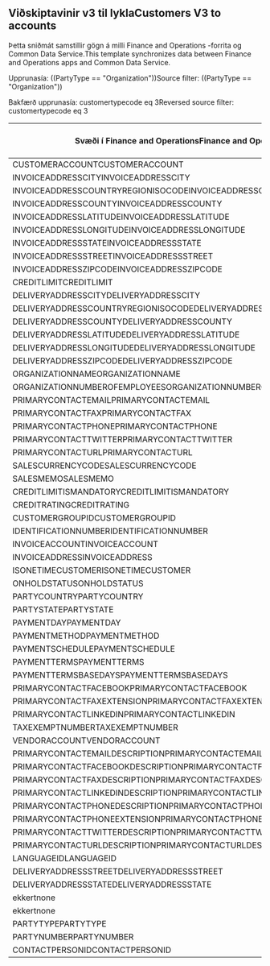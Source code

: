 ## <a name="customers-v3-to-accounts"></a><span data-ttu-id="73d70-101">Viðskiptavinir v3 til lykla</span><span class="sxs-lookup"><span data-stu-id="73d70-101">Customers V3 to accounts</span></span>

<span data-ttu-id="73d70-102">Þetta sniðmát samstillir gögn á milli Finance and Operations -forrita og Common Data Service.</span><span class="sxs-lookup"><span data-stu-id="73d70-102">This template synchronizes data between Finance and Operations apps and Common Data Service.</span></span>

<span data-ttu-id="73d70-103">Upprunasía: ((PartyType == "Organization"))</span><span class="sxs-lookup"><span data-stu-id="73d70-103">Source filter: ((PartyType == "Organization"))</span></span>

<span data-ttu-id="73d70-104">Bakfærð upprunasía: customertypecode eq 3</span><span class="sxs-lookup"><span data-stu-id="73d70-104">Reversed source filter: customertypecode eq 3</span></span>

<span data-ttu-id="73d70-105">Svæði í Finance and Operations</span><span class="sxs-lookup"><span data-stu-id="73d70-105">Finance and Operations field</span></span> | <span data-ttu-id="73d70-106">Gerð vörpunar</span><span class="sxs-lookup"><span data-stu-id="73d70-106">Map type</span></span> | <span data-ttu-id="73d70-107">Annar Dynamics 365 reitur</span><span class="sxs-lookup"><span data-stu-id="73d70-107">Other Dynamics 365 field</span></span> | <span data-ttu-id="73d70-108">Sjálfgildi</span><span class="sxs-lookup"><span data-stu-id="73d70-108">Default value</span></span>
---|---|---|---
<span data-ttu-id="73d70-109">CUSTOMERACCOUNT</span><span class="sxs-lookup"><span data-stu-id="73d70-109">CUSTOMERACCOUNT</span></span> | = | <span data-ttu-id="73d70-110">accountnumber</span><span class="sxs-lookup"><span data-stu-id="73d70-110">accountnumber</span></span> | 
<span data-ttu-id="73d70-111">INVOICEADDRESSCITY</span><span class="sxs-lookup"><span data-stu-id="73d70-111">INVOICEADDRESSCITY</span></span> | = | <span data-ttu-id="73d70-112">address2_city</span><span class="sxs-lookup"><span data-stu-id="73d70-112">address2_city</span></span> | 
<span data-ttu-id="73d70-113">INVOICEADDRESSCOUNTRYREGIONISOCODE</span><span class="sxs-lookup"><span data-stu-id="73d70-113">INVOICEADDRESSCOUNTRYREGIONISOCODE</span></span> | = | <span data-ttu-id="73d70-114">address2_country</span><span class="sxs-lookup"><span data-stu-id="73d70-114">address2_country</span></span> | 
<span data-ttu-id="73d70-115">INVOICEADDRESSCOUNTY</span><span class="sxs-lookup"><span data-stu-id="73d70-115">INVOICEADDRESSCOUNTY</span></span> | = | <span data-ttu-id="73d70-116">address2_county</span><span class="sxs-lookup"><span data-stu-id="73d70-116">address2_county</span></span> | 
<span data-ttu-id="73d70-117">INVOICEADDRESSLATITUDE</span><span class="sxs-lookup"><span data-stu-id="73d70-117">INVOICEADDRESSLATITUDE</span></span> | > | <span data-ttu-id="73d70-118">address2_latitude</span><span class="sxs-lookup"><span data-stu-id="73d70-118">address2_latitude</span></span> | 
<span data-ttu-id="73d70-119">INVOICEADDRESSLONGITUDE</span><span class="sxs-lookup"><span data-stu-id="73d70-119">INVOICEADDRESSLONGITUDE</span></span> | > | <span data-ttu-id="73d70-120">address2_longitude</span><span class="sxs-lookup"><span data-stu-id="73d70-120">address2_longitude</span></span> | 
<span data-ttu-id="73d70-121">INVOICEADDRESSSTATE</span><span class="sxs-lookup"><span data-stu-id="73d70-121">INVOICEADDRESSSTATE</span></span> | = | <span data-ttu-id="73d70-122">address2_stateorprovince</span><span class="sxs-lookup"><span data-stu-id="73d70-122">address2_stateorprovince</span></span> | 
<span data-ttu-id="73d70-123">INVOICEADDRESSSTREET</span><span class="sxs-lookup"><span data-stu-id="73d70-123">INVOICEADDRESSSTREET</span></span> | = | <span data-ttu-id="73d70-124">address2_line1</span><span class="sxs-lookup"><span data-stu-id="73d70-124">address2_line1</span></span> | 
<span data-ttu-id="73d70-125">INVOICEADDRESSZIPCODE</span><span class="sxs-lookup"><span data-stu-id="73d70-125">INVOICEADDRESSZIPCODE</span></span> | = | <span data-ttu-id="73d70-126">address2_postalcode</span><span class="sxs-lookup"><span data-stu-id="73d70-126">address2_postalcode</span></span> | 
<span data-ttu-id="73d70-127">CREDITLIMIT</span><span class="sxs-lookup"><span data-stu-id="73d70-127">CREDITLIMIT</span></span> | = | <span data-ttu-id="73d70-128">creditlimit</span><span class="sxs-lookup"><span data-stu-id="73d70-128">creditlimit</span></span> | 
<span data-ttu-id="73d70-129">DELIVERYADDRESSCITY</span><span class="sxs-lookup"><span data-stu-id="73d70-129">DELIVERYADDRESSCITY</span></span> | = | <span data-ttu-id="73d70-130">address1_city</span><span class="sxs-lookup"><span data-stu-id="73d70-130">address1_city</span></span> | 
<span data-ttu-id="73d70-131">DELIVERYADDRESSCOUNTRYREGIONISOCODE</span><span class="sxs-lookup"><span data-stu-id="73d70-131">DELIVERYADDRESSCOUNTRYREGIONISOCODE</span></span> | = | <span data-ttu-id="73d70-132">address1_country</span><span class="sxs-lookup"><span data-stu-id="73d70-132">address1_country</span></span> | 
<span data-ttu-id="73d70-133">DELIVERYADDRESSCOUNTY</span><span class="sxs-lookup"><span data-stu-id="73d70-133">DELIVERYADDRESSCOUNTY</span></span> | = | <span data-ttu-id="73d70-134">address1_county</span><span class="sxs-lookup"><span data-stu-id="73d70-134">address1_county</span></span> | 
<span data-ttu-id="73d70-135">DELIVERYADDRESSLATITUDE</span><span class="sxs-lookup"><span data-stu-id="73d70-135">DELIVERYADDRESSLATITUDE</span></span> | > | <span data-ttu-id="73d70-136">address1_latitude</span><span class="sxs-lookup"><span data-stu-id="73d70-136">address1_latitude</span></span> | 
<span data-ttu-id="73d70-137">DELIVERYADDRESSLONGITUDE</span><span class="sxs-lookup"><span data-stu-id="73d70-137">DELIVERYADDRESSLONGITUDE</span></span> | > | <span data-ttu-id="73d70-138">address1_longitude</span><span class="sxs-lookup"><span data-stu-id="73d70-138">address1_longitude</span></span> | 
<span data-ttu-id="73d70-139">DELIVERYADDRESSZIPCODE</span><span class="sxs-lookup"><span data-stu-id="73d70-139">DELIVERYADDRESSZIPCODE</span></span> | = | <span data-ttu-id="73d70-140">address1_postalcode</span><span class="sxs-lookup"><span data-stu-id="73d70-140">address1_postalcode</span></span> | 
<span data-ttu-id="73d70-141">ORGANIZATIONNAME</span><span class="sxs-lookup"><span data-stu-id="73d70-141">ORGANIZATIONNAME</span></span> | = | <span data-ttu-id="73d70-142">heiti</span><span class="sxs-lookup"><span data-stu-id="73d70-142">name</span></span> | 
<span data-ttu-id="73d70-143">ORGANIZATIONNUMBEROFEMPLOYEES</span><span class="sxs-lookup"><span data-stu-id="73d70-143">ORGANIZATIONNUMBEROFEMPLOYEES</span></span> | = | <span data-ttu-id="73d70-144">numberofemployees</span><span class="sxs-lookup"><span data-stu-id="73d70-144">numberofemployees</span></span> | 
<span data-ttu-id="73d70-145">PRIMARYCONTACTEMAIL</span><span class="sxs-lookup"><span data-stu-id="73d70-145">PRIMARYCONTACTEMAIL</span></span> | = | <span data-ttu-id="73d70-146">emailaddress1</span><span class="sxs-lookup"><span data-stu-id="73d70-146">emailaddress1</span></span> | 
<span data-ttu-id="73d70-147">PRIMARYCONTACTFAX</span><span class="sxs-lookup"><span data-stu-id="73d70-147">PRIMARYCONTACTFAX</span></span> | = | <span data-ttu-id="73d70-148">fax</span><span class="sxs-lookup"><span data-stu-id="73d70-148">fax</span></span> | 
<span data-ttu-id="73d70-149">PRIMARYCONTACTPHONE</span><span class="sxs-lookup"><span data-stu-id="73d70-149">PRIMARYCONTACTPHONE</span></span> | = | <span data-ttu-id="73d70-150">telephone1</span><span class="sxs-lookup"><span data-stu-id="73d70-150">telephone1</span></span> | 
<span data-ttu-id="73d70-151">PRIMARYCONTACTTWITTER</span><span class="sxs-lookup"><span data-stu-id="73d70-151">PRIMARYCONTACTTWITTER</span></span> | = | <span data-ttu-id="73d70-152">primarytwitterid</span><span class="sxs-lookup"><span data-stu-id="73d70-152">primarytwitterid</span></span> | 
<span data-ttu-id="73d70-153">PRIMARYCONTACTURL</span><span class="sxs-lookup"><span data-stu-id="73d70-153">PRIMARYCONTACTURL</span></span> | = | <span data-ttu-id="73d70-154">websiteurl</span><span class="sxs-lookup"><span data-stu-id="73d70-154">websiteurl</span></span> | 
<span data-ttu-id="73d70-155">SALESCURRENCYCODE</span><span class="sxs-lookup"><span data-stu-id="73d70-155">SALESCURRENCYCODE</span></span> | = | <span data-ttu-id="73d70-156">transactioncurrencyid.isocurrencycode</span><span class="sxs-lookup"><span data-stu-id="73d70-156">transactioncurrencyid.isocurrencycode</span></span> | 
<span data-ttu-id="73d70-157">SALESMEMO</span><span class="sxs-lookup"><span data-stu-id="73d70-157">SALESMEMO</span></span> | = | <span data-ttu-id="73d70-158">lýsing</span><span class="sxs-lookup"><span data-stu-id="73d70-158">description</span></span> | 
<span data-ttu-id="73d70-159">CREDITLIMITISMANDATORY</span><span class="sxs-lookup"><span data-stu-id="73d70-159">CREDITLIMITISMANDATORY</span></span> | >< | <span data-ttu-id="73d70-160">msdyn_creditlimitismandatory</span><span class="sxs-lookup"><span data-stu-id="73d70-160">msdyn_creditlimitismandatory</span></span> | 
<span data-ttu-id="73d70-161">CREDITRATING</span><span class="sxs-lookup"><span data-stu-id="73d70-161">CREDITRATING</span></span> | = | <span data-ttu-id="73d70-162">msdyn_creditrating</span><span class="sxs-lookup"><span data-stu-id="73d70-162">msdyn_creditrating</span></span> | 
<span data-ttu-id="73d70-163">CUSTOMERGROUPID</span><span class="sxs-lookup"><span data-stu-id="73d70-163">CUSTOMERGROUPID</span></span> | = | <span data-ttu-id="73d70-164">msdyn_customergroupid.msdyn_groupid</span><span class="sxs-lookup"><span data-stu-id="73d70-164">msdyn_customergroupid.msdyn_groupid</span></span> | 
<span data-ttu-id="73d70-165">IDENTIFICATIONNUMBER</span><span class="sxs-lookup"><span data-stu-id="73d70-165">IDENTIFICATIONNUMBER</span></span> | = | <span data-ttu-id="73d70-166">msdyn_identificationnumber</span><span class="sxs-lookup"><span data-stu-id="73d70-166">msdyn_identificationnumber</span></span> | 
<span data-ttu-id="73d70-167">INVOICEACCOUNT</span><span class="sxs-lookup"><span data-stu-id="73d70-167">INVOICEACCOUNT</span></span> | = | <span data-ttu-id="73d70-168">msdyn_billingaccount.accountnumber</span><span class="sxs-lookup"><span data-stu-id="73d70-168">msdyn_billingaccount.accountnumber</span></span> | 
<span data-ttu-id="73d70-169">INVOICEADDRESS</span><span class="sxs-lookup"><span data-stu-id="73d70-169">INVOICEADDRESS</span></span> | >< | <span data-ttu-id="73d70-170">msdyn_invoiceaddress</span><span class="sxs-lookup"><span data-stu-id="73d70-170">msdyn_invoiceaddress</span></span> | 
<span data-ttu-id="73d70-171">ISONETIMECUSTOMER</span><span class="sxs-lookup"><span data-stu-id="73d70-171">ISONETIMECUSTOMER</span></span> | >< | <span data-ttu-id="73d70-172">msdyn_onetimecustomer</span><span class="sxs-lookup"><span data-stu-id="73d70-172">msdyn_onetimecustomer</span></span> | 
<span data-ttu-id="73d70-173">ONHOLDSTATUS</span><span class="sxs-lookup"><span data-stu-id="73d70-173">ONHOLDSTATUS</span></span> | >< | <span data-ttu-id="73d70-174">msdyn_onholdstatus</span><span class="sxs-lookup"><span data-stu-id="73d70-174">msdyn_onholdstatus</span></span> | 
<span data-ttu-id="73d70-175">PARTYCOUNTRY</span><span class="sxs-lookup"><span data-stu-id="73d70-175">PARTYCOUNTRY</span></span> | = | <span data-ttu-id="73d70-176">msdyn_partycountry</span><span class="sxs-lookup"><span data-stu-id="73d70-176">msdyn_partycountry</span></span> | 
<span data-ttu-id="73d70-177">PARTYSTATE</span><span class="sxs-lookup"><span data-stu-id="73d70-177">PARTYSTATE</span></span> | = | <span data-ttu-id="73d70-178">msdyn_partystateprovince</span><span class="sxs-lookup"><span data-stu-id="73d70-178">msdyn_partystateprovince</span></span> | 
<span data-ttu-id="73d70-179">PAYMENTDAY</span><span class="sxs-lookup"><span data-stu-id="73d70-179">PAYMENTDAY</span></span> | = | <span data-ttu-id="73d70-180">msdyn_paymentday.msdyn_name</span><span class="sxs-lookup"><span data-stu-id="73d70-180">msdyn_paymentday.msdyn_name</span></span> | 
<span data-ttu-id="73d70-181">PAYMENTMETHOD</span><span class="sxs-lookup"><span data-stu-id="73d70-181">PAYMENTMETHOD</span></span> | = | <span data-ttu-id="73d70-182">msdyn_customerpaymentmethod.msdyn_name</span><span class="sxs-lookup"><span data-stu-id="73d70-182">msdyn_customerpaymentmethod.msdyn_name</span></span> | 
<span data-ttu-id="73d70-183">PAYMENTSCHEDULE</span><span class="sxs-lookup"><span data-stu-id="73d70-183">PAYMENTSCHEDULE</span></span> | = | <span data-ttu-id="73d70-184">msdyn_paymentschedule.msdyn_name</span><span class="sxs-lookup"><span data-stu-id="73d70-184">msdyn_paymentschedule.msdyn_name</span></span> | 
<span data-ttu-id="73d70-185">PAYMENTTERMS</span><span class="sxs-lookup"><span data-stu-id="73d70-185">PAYMENTTERMS</span></span> | = | <span data-ttu-id="73d70-186">msdyn_paymentterm.msdyn_name</span><span class="sxs-lookup"><span data-stu-id="73d70-186">msdyn_paymentterm.msdyn_name</span></span> | 
<span data-ttu-id="73d70-187">PAYMENTTERMSBASEDAYS</span><span class="sxs-lookup"><span data-stu-id="73d70-187">PAYMENTTERMSBASEDAYS</span></span> | = | <span data-ttu-id="73d70-188">msdyn_paymenttermsbasedays</span><span class="sxs-lookup"><span data-stu-id="73d70-188">msdyn_paymenttermsbasedays</span></span> | 
<span data-ttu-id="73d70-189">PRIMARYCONTACTFACEBOOK</span><span class="sxs-lookup"><span data-stu-id="73d70-189">PRIMARYCONTACTFACEBOOK</span></span> | = | <span data-ttu-id="73d70-190">msdyn_primaryfacebookid</span><span class="sxs-lookup"><span data-stu-id="73d70-190">msdyn_primaryfacebookid</span></span> | 
<span data-ttu-id="73d70-191">PRIMARYCONTACTFAXEXTENSION</span><span class="sxs-lookup"><span data-stu-id="73d70-191">PRIMARYCONTACTFAXEXTENSION</span></span> | = | <span data-ttu-id="73d70-192">msdyn_faxextension</span><span class="sxs-lookup"><span data-stu-id="73d70-192">msdyn_faxextension</span></span> | 
<span data-ttu-id="73d70-193">PRIMARYCONTACTLINKEDIN</span><span class="sxs-lookup"><span data-stu-id="73d70-193">PRIMARYCONTACTLINKEDIN</span></span> | = | <span data-ttu-id="73d70-194">msdyn_primarylinkedinid</span><span class="sxs-lookup"><span data-stu-id="73d70-194">msdyn_primarylinkedinid</span></span> | 
<span data-ttu-id="73d70-195">TAXEXEMPTNUMBER</span><span class="sxs-lookup"><span data-stu-id="73d70-195">TAXEXEMPTNUMBER</span></span> | = | <span data-ttu-id="73d70-196">msdyn_taxexemptnumber</span><span class="sxs-lookup"><span data-stu-id="73d70-196">msdyn_taxexemptnumber</span></span> | 
<span data-ttu-id="73d70-197">VENDORACCOUNT</span><span class="sxs-lookup"><span data-stu-id="73d70-197">VENDORACCOUNT</span></span> | = | <span data-ttu-id="73d70-198">msdyn_vendor.msdyn_vendoraccountnumber</span><span class="sxs-lookup"><span data-stu-id="73d70-198">msdyn_vendor.msdyn_vendoraccountnumber</span></span> | 
<span data-ttu-id="73d70-199">PRIMARYCONTACTEMAILDESCRIPTION</span><span class="sxs-lookup"><span data-stu-id="73d70-199">PRIMARYCONTACTEMAILDESCRIPTION</span></span> | = | <span data-ttu-id="73d70-200">msdyn_emailaddress1description</span><span class="sxs-lookup"><span data-stu-id="73d70-200">msdyn_emailaddress1description</span></span> | 
<span data-ttu-id="73d70-201">PRIMARYCONTACTFACEBOOKDESCRIPTION</span><span class="sxs-lookup"><span data-stu-id="73d70-201">PRIMARYCONTACTFACEBOOKDESCRIPTION</span></span> | = | <span data-ttu-id="73d70-202">msdyn_primaryfacebookdescription</span><span class="sxs-lookup"><span data-stu-id="73d70-202">msdyn_primaryfacebookdescription</span></span> | 
<span data-ttu-id="73d70-203">PRIMARYCONTACTFAXDESCRIPTION</span><span class="sxs-lookup"><span data-stu-id="73d70-203">PRIMARYCONTACTFAXDESCRIPTION</span></span> | = | <span data-ttu-id="73d70-204">msdyn_faxdescription</span><span class="sxs-lookup"><span data-stu-id="73d70-204">msdyn_faxdescription</span></span> | 
<span data-ttu-id="73d70-205">PRIMARYCONTACTLINKEDINDESCRIPTION</span><span class="sxs-lookup"><span data-stu-id="73d70-205">PRIMARYCONTACTLINKEDINDESCRIPTION</span></span> | = | <span data-ttu-id="73d70-206">msdyn_primarylinkedindescrption</span><span class="sxs-lookup"><span data-stu-id="73d70-206">msdyn_primarylinkedindescrption</span></span> | 
<span data-ttu-id="73d70-207">PRIMARYCONTACTPHONEDESCRIPTION</span><span class="sxs-lookup"><span data-stu-id="73d70-207">PRIMARYCONTACTPHONEDESCRIPTION</span></span> | = | <span data-ttu-id="73d70-208">msdyn_telephone1description</span><span class="sxs-lookup"><span data-stu-id="73d70-208">msdyn_telephone1description</span></span> | 
<span data-ttu-id="73d70-209">PRIMARYCONTACTPHONEEXTENSION</span><span class="sxs-lookup"><span data-stu-id="73d70-209">PRIMARYCONTACTPHONEEXTENSION</span></span> | = | <span data-ttu-id="73d70-210">msdyn_telephone1extension</span><span class="sxs-lookup"><span data-stu-id="73d70-210">msdyn_telephone1extension</span></span> | 
<span data-ttu-id="73d70-211">PRIMARYCONTACTTWITTERDESCRIPTION</span><span class="sxs-lookup"><span data-stu-id="73d70-211">PRIMARYCONTACTTWITTERDESCRIPTION</span></span> | = | <span data-ttu-id="73d70-212">msdyn_primarytwitteriddescription</span><span class="sxs-lookup"><span data-stu-id="73d70-212">msdyn_primarytwitteriddescription</span></span> | 
<span data-ttu-id="73d70-213">PRIMARYCONTACTURLDESCRIPTION</span><span class="sxs-lookup"><span data-stu-id="73d70-213">PRIMARYCONTACTURLDESCRIPTION</span></span> | = | <span data-ttu-id="73d70-214">msdyn_websiteurldescription</span><span class="sxs-lookup"><span data-stu-id="73d70-214">msdyn_websiteurldescription</span></span> | 
<span data-ttu-id="73d70-215">LANGUAGEID</span><span class="sxs-lookup"><span data-stu-id="73d70-215">LANGUAGEID</span></span> | << | <span data-ttu-id="73d70-216">ekkert</span><span class="sxs-lookup"><span data-stu-id="73d70-216">none</span></span> | <span data-ttu-id="73d70-217">is</span><span class="sxs-lookup"><span data-stu-id="73d70-217">en-us</span></span>
<span data-ttu-id="73d70-218">DELIVERYADDRESSSTREET</span><span class="sxs-lookup"><span data-stu-id="73d70-218">DELIVERYADDRESSSTREET</span></span> | = | <span data-ttu-id="73d70-219">address1_line1</span><span class="sxs-lookup"><span data-stu-id="73d70-219">address1_line1</span></span> | 
<span data-ttu-id="73d70-220">DELIVERYADDRESSSTATE</span><span class="sxs-lookup"><span data-stu-id="73d70-220">DELIVERYADDRESSSTATE</span></span> | = | <span data-ttu-id="73d70-221">address1_stateorprovince</span><span class="sxs-lookup"><span data-stu-id="73d70-221">address1_stateorprovince</span></span> | 
<span data-ttu-id="73d70-222">ekkert</span><span class="sxs-lookup"><span data-stu-id="73d70-222">none</span></span> | >> | <span data-ttu-id="73d70-223">address1_addresstypecode</span><span class="sxs-lookup"><span data-stu-id="73d70-223">address1_addresstypecode</span></span> | <span data-ttu-id="73d70-224">2</span><span class="sxs-lookup"><span data-stu-id="73d70-224">2</span></span>
<span data-ttu-id="73d70-225">ekkert</span><span class="sxs-lookup"><span data-stu-id="73d70-225">none</span></span> | >> | <span data-ttu-id="73d70-226">customertypecode</span><span class="sxs-lookup"><span data-stu-id="73d70-226">customertypecode</span></span> | <span data-ttu-id="73d70-227">3</span><span class="sxs-lookup"><span data-stu-id="73d70-227">3</span></span>
<span data-ttu-id="73d70-228">PARTYTYPE</span><span class="sxs-lookup"><span data-stu-id="73d70-228">PARTYTYPE</span></span> | << | <span data-ttu-id="73d70-229">ekkert</span><span class="sxs-lookup"><span data-stu-id="73d70-229">none</span></span> | <span data-ttu-id="73d70-230">Stofnun/fyrirtæki</span><span class="sxs-lookup"><span data-stu-id="73d70-230">Organization</span></span>
<span data-ttu-id="73d70-231">PARTYNUMBER</span><span class="sxs-lookup"><span data-stu-id="73d70-231">PARTYNUMBER</span></span> | = | <span data-ttu-id="73d70-232">msdyn_partynumber</span><span class="sxs-lookup"><span data-stu-id="73d70-232">msdyn_partynumber</span></span> | 
<span data-ttu-id="73d70-233">CONTACTPERSONID</span><span class="sxs-lookup"><span data-stu-id="73d70-233">CONTACTPERSONID</span></span> | = | <span data-ttu-id="73d70-234">primarycontactid.msdyn_contactpersonid</span><span class="sxs-lookup"><span data-stu-id="73d70-234">primarycontactid.msdyn_contactpersonid</span></span> | 
